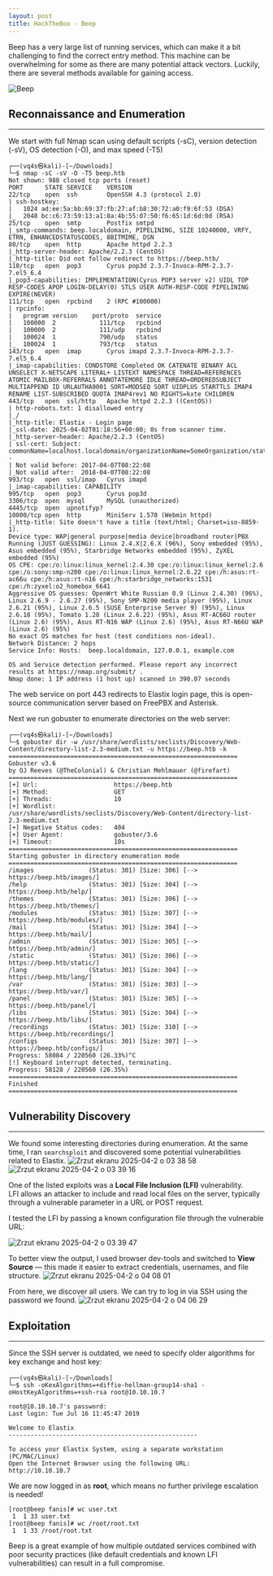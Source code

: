 ```yaml
---
layout: post
title: HackTheBox - Beep
---
```


Beep has a very large list of running services, which can make it a bit challenging to find the correct entry method. This machine can be overwhelming for some as there are many potential attack vectors. Luckily, there are several methods available for gaining access. 

![Beep](https://github.com/user-attachments/assets/d58f6cc5-cc6e-4cdb-b513-b58762e22e6e)

## Reconnaissance and Enumeration
---

We start with full Nmap scan using default scripts (-sC), version detection (-sV), OS detection (-O), and max speed (-T5)
```
┌──(vq4s㉿kali)-[~/Downloads]
└─$ nmap -sC -sV -O -T5 beep.htb
Not shown: 988 closed tcp ports (reset)
PORT      STATE SERVICE    VERSION
22/tcp    open  ssh        OpenSSH 4.3 (protocol 2.0)
| ssh-hostkey: 
|   1024 ad:ee:5a:bb:69:37:fb:27:af:b8:30:72:a0:f9:6f:53 (DSA)
|_  2048 bc:c6:73:59:13:a1:8a:4b:55:07:50:f6:65:1d:6d:0d (RSA)
25/tcp    open  smtp       Postfix smtpd
|_smtp-commands: beep.localdomain, PIPELINING, SIZE 10240000, VRFY, ETRN, ENHANCEDSTATUSCODES, 8BITMIME, DSN
80/tcp    open  http       Apache httpd 2.2.3
|_http-server-header: Apache/2.2.3 (CentOS)
|_http-title: Did not follow redirect to https://beep.htb/
110/tcp   open  pop3       Cyrus pop3d 2.3.7-Invoca-RPM-2.3.7-7.el5_6.4
|_pop3-capabilities: IMPLEMENTATION(Cyrus POP3 server v2) UIDL TOP RESP-CODES APOP LOGIN-DELAY(0) STLS USER AUTH-RESP-CODE PIPELINING EXPIRE(NEVER)
111/tcp   open  rpcbind    2 (RPC #100000)
| rpcinfo: 
|   program version    port/proto  service
|   100000  2            111/tcp   rpcbind
|   100000  2            111/udp   rpcbind
|   100024  1            790/udp   status
|_  100024  1            793/tcp   status
143/tcp   open  imap       Cyrus imapd 2.3.7-Invoca-RPM-2.3.7-7.el5_6.4
|_imap-capabilities: CONDSTORE Completed OK CATENATE BINARY ACL UNSELECT X-NETSCAPE LITERAL+ LISTEXT NAMESPACE THREAD=REFERENCES ATOMIC MAILBOX-REFERRALS ANNOTATEMORE IDLE THREAD=ORDEREDSUBJECT MULTIAPPEND ID URLAUTHA0001 SORT=MODSEQ SORT UIDPLUS STARTTLS IMAP4 RENAME LIST-SUBSCRIBED QUOTA IMAP4rev1 NO RIGHTS=kxte CHILDREN
443/tcp   open  ssl/http   Apache httpd 2.2.3 ((CentOS))
| http-robots.txt: 1 disallowed entry 
|_/
|_http-title: Elastix - Login page
|_ssl-date: 2025-04-02T01:18:56+00:00; 0s from scanner time.
|_http-server-header: Apache/2.2.3 (CentOS)
| ssl-cert: Subject: commonName=localhost.localdomain/organizationName=SomeOrganization/stateOrProvinceName=SomeState/countryName=--
| Not valid before: 2017-04-07T08:22:08
|_Not valid after:  2018-04-07T08:22:08
993/tcp   open  ssl/imap   Cyrus imapd
|_imap-capabilities: CAPABILITY
995/tcp   open  pop3       Cyrus pop3d
3306/tcp  open  mysql      MySQL (unauthorized)
4445/tcp  open  upnotifyp?
10000/tcp open  http       MiniServ 1.570 (Webmin httpd)
|_http-title: Site doesn't have a title (text/html; Charset=iso-8859-1).
Device type: WAP|general purpose|media device|broadband router|PBX
Running (JUST GUESSING): Linux 2.4.X|2.6.X (96%), Sony embedded (95%), Asus embedded (95%), Starbridge Networks embedded (95%), ZyXEL embedded (95%)
OS CPE: cpe:/o:linux:linux_kernel:2.4.30 cpe:/o:linux:linux_kernel:2.6 cpe:/o:sony:smp-n200 cpe:/o:linux:linux_kernel:2.6.22 cpe:/h:asus:rt-ac66u cpe:/h:asus:rt-n16 cpe:/h:starbridge_networks:1531 cpe:/h:zyxel:o2_homebox_6641
Aggressive OS guesses: OpenWrt White Russian 0.9 (Linux 2.4.30) (96%), Linux 2.6.9 - 2.6.27 (95%), Sony SMP-N200 media player (95%), Linux 2.6.21 (95%), Linux 2.6.5 (SUSE Enterprise Server 9) (95%), Linux 2.6.18 (95%), Tomato 1.28 (Linux 2.6.22) (95%), Asus RT-AC66U router (Linux 2.6) (95%), Asus RT-N16 WAP (Linux 2.6) (95%), Asus RT-N66U WAP (Linux 2.6) (95%)
No exact OS matches for host (test conditions non-ideal).
Network Distance: 2 hops
Service Info: Hosts:  beep.localdomain, 127.0.0.1, example.com

OS and Service detection performed. Please report any incorrect results at https://nmap.org/submit/ .
Nmap done: 1 IP address (1 host up) scanned in 390.07 seconds

```

The web service on port 443 redirects to Elastix login page, this is open-source communication server based on FreePBX and Asterisk.


Next we run gobuster to enumerate directories on the web server:
```
┌──(vq4s㉿kali)-[~/Downloads]
└─$ gobuster dir -w /usr/share/wordlists/seclists/Discovery/Web-Content/directory-list-2.3-medium.txt -u https://beep.htb -k
===============================================================
Gobuster v3.6
by OJ Reeves (@TheColonial) & Christian Mehlmauer (@firefart)
===============================================================
[+] Url:                     https://beep.htb
[+] Method:                  GET
[+] Threads:                 10
[+] Wordlist:                /usr/share/wordlists/seclists/Discovery/Web-Content/directory-list-2.3-medium.txt
[+] Negative Status codes:   404
[+] User Agent:              gobuster/3.6
[+] Timeout:                 10s
===============================================================
Starting gobuster in directory enumeration mode
===============================================================
/images               (Status: 301) [Size: 306] [--> https://beep.htb/images/]
/help                 (Status: 301) [Size: 304] [--> https://beep.htb/help/]
/themes               (Status: 301) [Size: 306] [--> https://beep.htb/themes/]
/modules              (Status: 301) [Size: 307] [--> https://beep.htb/modules/]
/mail                 (Status: 301) [Size: 304] [--> https://beep.htb/mail/]
/admin                (Status: 301) [Size: 305] [--> https://beep.htb/admin/]
/static               (Status: 301) [Size: 306] [--> https://beep.htb/static/]
/lang                 (Status: 301) [Size: 304] [--> https://beep.htb/lang/]
/var                  (Status: 301) [Size: 303] [--> https://beep.htb/var/]
/panel                (Status: 301) [Size: 305] [--> https://beep.htb/panel/]
/libs                 (Status: 301) [Size: 304] [--> https://beep.htb/libs/]
/recordings           (Status: 301) [Size: 310] [--> https://beep.htb/recordings/]
/configs              (Status: 301) [Size: 307] [--> https://beep.htb/configs/]
Progress: 58084 / 220560 (26.33%)^C
[!] Keyboard interrupt detected, terminating.                                                                                                                                  
Progress: 58128 / 220560 (26.35%)
===============================================================                                                                                                                
Finished                                                                                                                                                                       
===============================================================             
```
## Vulnerability Discovery
---

We found some interesting directories during enumeration. At the same time, I ran `searchsploit` and discovered some potential vulnerabilities related to Elastix.
![Zrzut ekranu 2025-04-2 o 03 38 58](https://github.com/user-attachments/assets/62e989ba-8ec1-4d09-b3ee-329a93fadbf1)
![Zrzut ekranu 2025-04-2 o 03 39 16](https://github.com/user-attachments/assets/8211b402-ee9b-4a8b-95f7-b4a8d336d8f5)


One of the listed exploits was a **Local File Inclusion (LFI)** vulnerability.  
LFI allows an attacker to include and read local files on the server, typically through a vulnerable parameter in a URL or POST request.

I tested the LFI by passing a known configuration file through the vulnerable URL:

![Zrzut ekranu 2025-04-2 o 03 39 47](https://github.com/user-attachments/assets/a3fb8ff2-a121-4c3a-a1f5-d6e41d09b9d9)

To better view the output, I used browser dev-tools and switched to **View Source** — this made it easier to extract credentials, usernames, and file structure.
![Zrzut ekranu 2025-04-2 o 04 08 01](https://github.com/user-attachments/assets/62a2c081-541a-4918-9ec6-3b426c987d0d)


From here, we discover all users. We can try to log in via SSH using the password we found.
![Zrzut ekranu 2025-04-2 o 04 06 29](https://github.com/user-attachments/assets/38869652-e1ea-44bf-b51a-7cb847b8c668)

## Exploitation
---

Since the SSH server is outdated, we need to specify older algorithms for key exchange and host key:
```
┌──(vq4s㉿kali)-[~/Downloads]
└─$ ssh -oKexAlgorithms=+diffie-hellman-group14-sha1 -oHostKeyAlgorithms=+ssh-rsa root@10.10.10.7

root@10.10.10.7's password: 
Last login: Tue Jul 16 11:45:47 2019

Welcome to Elastix 
----------------------------------------------------

To access your Elastix System, using a separate workstation (PC/MAC/Linux)
Open the Internet Browser using the following URL:
http://10.10.10.7
```
We are now logged in as **root**, which means no further privilege escalation is needed!
```
[root@beep fanis]# wc user.txt 
 1  1 33 user.txt
[root@beep fanis]# wc /root/root.txt 
 1  1 33 /root/root.txt
```
Beep is a great example of how multiple outdated services combined with poor security practices (like default credentials and known LFI vulnerabilities) can result in a full compromise.
